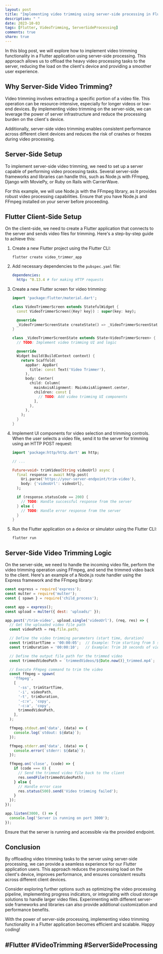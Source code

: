 ```yaml
---
layout: post
title: "Implementing video trimming using server-side processing in Flutter"
description: " "
date: 2023-10-03
tags: [Flutter, VideoTrimming, ServerSideProcessing]
comments: true
share: true
---
```


In this blog post, we will explore how to implement video trimming functionality in a Flutter application using server-side processing. This approach allows us to offload the heavy video processing tasks to the server, reducing the load on the client's device and providing a smoother user experience.

## Why Server-Side Video Trimming?

Video trimming involves extracting a specific portion of a video file. This operation can be resource-intensive, especially for longer videos or low-end devices. By implementing video trimming on the server-side, we can leverage the power of server infrastructure and reduce the processing burden on the client's device. 

Additionally, server-side video trimming enables consistent performance across different client devices and reduces the risk of crashes or freezes during video processing.

## Server-Side Setup

To implement server-side video trimming, we need to set up a server capable of performing video processing tasks. Several server-side frameworks and libraries can handle this, such as Node.js with FFmpeg, Django with MoviePy, or Ruby on Rails with CarrierWave.

For this example, we will use Node.js with the FFmpeg library, as it provides robust video processing capabilities. Ensure that you have Node.js and FFmpeg installed on your server before proceeding.

## Flutter Client-Side Setup

On the client-side, we need to create a Flutter application that connects to the server and sends video files for trimming. Here's a step-by-step guide to achieve this:

1. Create a new Flutter project using the Flutter CLI:
    ```
    flutter create video_trimmer_app
    ```

2. Add necessary dependencies to the `pubspec.yaml` file:
    ```yaml
    dependencies:
      http: ^0.13.4 # for making HTTP requests
    ```

3. Create a new Flutter screen for video trimming:
    ```dart
    import 'package:flutter/material.dart';

    class VideoTrimmerScreen extends StatefulWidget {
      const VideoTrimmerScreen({Key? key}) : super(key: key);

      @override
      _VideoTrimmerScreenState createState() => _VideoTrimmerScreenState();
    }

    class _VideoTrimmerScreenState extends State<VideoTrimmerScreen> {
      // TODO: Implement video trimming UI and logic

      @override
      Widget build(BuildContext context) {
        return Scaffold(
          appBar: AppBar(
            title: const Text('Video Trimmer'),
          ),
          body: Center(
            child: Column(
              mainAxisAlignment: MainAxisAlignment.center,
              children: const [
                // TODO: Add video trimming UI components
              ],
            ),
          ),
        );
      }
    }
    ```

4. Implement UI components for video selection and trimming controls. When the user selects a video file, send it to the server for trimming using an HTTP POST request:
    ```dart
    import 'package:http/http.dart' as http;

    // ...

    Future<void> trimVideo(String videoUrl) async {
      final response = await http.post(
        Uri.parse('https://your-server-endpoint/trim-video'),
        body: {'videoUrl': videoUrl},
      );

      if (response.statusCode == 200) {
        // TODO: Handle successful response from the server
      } else {
        // TODO: Handle error response from the server
      }
    }
    ```

5. Run the Flutter application on a device or simulator using the Flutter CLI:
    ```
    flutter run
    ```

## Server-Side Video Trimming Logic

On the server-side, we need to handle the incoming video file, perform the video trimming operation using FFmpeg, and send the trimmed video back to the client. Here's an example of a Node.js route handler using the Express framework and the FFmpeg library:

```javascript
const express = require('express');
const multer = require('multer');
const { spawn } = require('child_process');

const app = express();
const upload = multer({ dest: 'uploads/' });

app.post('/trim-video', upload.single('videoUrl'), (req, res) => {
  // Get the uploaded video file path
  const videoPath = req.file.path;

  // Define the video trimming parameters (start time, duration)
  const trimStartTime = '00:00:05';  // Example: Trim starting from 5 seconds
  const trimDuration = '00:00:10';   // Example: Trim 10 seconds of video

  // Define the output file path for the trimmed video
  const trimmedVideoPath = `trimmedVideos/${Date.now()}_trimmed.mp4`;

  // Execute FFmpeg command to trim the video
  const ffmpeg = spawn(
    'ffmpeg',
    [
      '-ss', trimStartTime,
      '-i', videoPath,
      '-t', trimDuration,
      '-c:v', 'copy',
      '-c:a', 'copy',
      trimmedVideoPath,
    ],
  );

  ffmpeg.stdout.on('data', (data) => {
    console.log(`stdout: ${data}`);
  });

  ffmpeg.stderr.on('data', (data) => {
    console.error(`stderr: ${data}`);
  });

  ffmpeg.on('close', (code) => {
    if (code === 0) {
      // Send the trimmed video file back to the client
      res.sendFile(trimmedVideoPath);
    } else {
      // Handle error case
      res.status(500).send('Video trimming failed');
    }
  });
});

app.listen(3000, () => {
  console.log('Server is running on port 3000');
});
```

Ensure that the server is running and accessible via the provided endpoint.

## Conclusion

By offloading video trimming tasks to the server using server-side processing, we can provide a seamless experience for our Flutter application users. This approach reduces the processing load on the client's device, improves performance, and ensures consistent results across different client devices.

Consider exploring further options such as optimizing the video processing pipeline, implementing progress indicators, or integrating with cloud storage solutions to handle larger video files. Experimenting with different server-side frameworks and libraries can also provide additional customization and performance benefits.

With the power of server-side processing, implementing video trimming functionality in a Flutter application becomes efficient and scalable. Happy coding!

## #Flutter #VideoTrimming #ServerSideProcessing